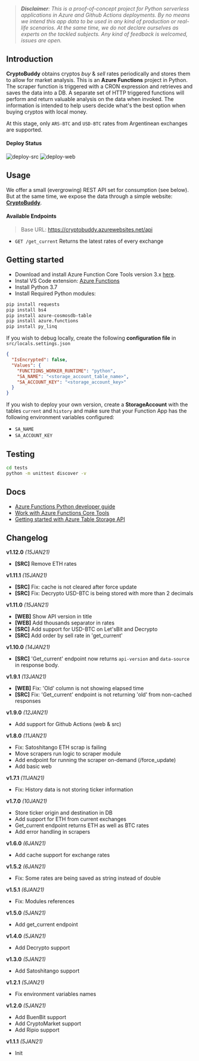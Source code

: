 > ***Disclaimer**: This is a proof-of-concept project for Python serverless applications in Azure and Github Actions deployments. By no means we intend this app data to be used in any kind of production or real-life scenarios. At the same time, we do not declare ourselves as experts on the tackled subjects. Any kind of feedback is welcomed, issues are open.*

## Introduction

**CryptoBuddy** obtains cryptos *buy* & *sell* rates periodically and stores them to allow for market analysis. This is an **Azure Functions** project in Python. The scraper function is triggered with a CRON expression and retrieves and saves the data into a DB. A separate set of HTTP triggered functions will perform and return valuable analysis on the data when invoked. The information is intended to help users decide what's the best option when buying cryptos with local money.

At this stage, only `ARS-BTC` and `USD-BTC` rates from Argentinean exchanges are supported.

#### Deploy Status

![deploy-src](https://github.com/soulasvalentin/cryptobuddy/workflows/deploy-src/badge.svg?branch=main)
![deploy-web](https://github.com/soulasvalentin/cryptobuddy/workflows/deploy-web/badge.svg)

## Usage

We offer a small (evergrowing) REST API set for consumption (see below). But at the same time, we expose the data through a simple website: [**CryptoBuddy**](https://tinyurl.com/cryptobuddy).

#### Available Endpoints

> Base URL: https://cryptobuddy.azurewebsites.net/api

- `GET /get_current` Returns the latest rates of every exchange

## Getting started

- Download and install Azure Function Core Tools version 3.x [here](https://docs.microsoft.com/en-us/azure/azure-functions/functions-run-local?tabs=windows%2Ccsharp%2Cbash#install-the-azure-functions-core-tools).
- Instal VS Code extension: [Azure Functions](https://marketplace.visualstudio.com/items?itemName=ms-azuretools.vscode-azurefunctions)
- Install Python 3.7
- Install Required Python modules:

```bash
pip install requests
pip install bs4
pip install azure-cosmosdb-table
pip install azure.functions
pip install py_linq
```

If you wish to debug locally, create the following **configuration file** in `src/locals.settings.json`

```json
{
  "IsEncrypted": false,
  "Values": {
    "FUNCTIONS_WORKER_RUNTIME": "python",
    "SA_NAME": "<storage_account_table_name>",
    "SA_ACCOUNT_KEY": "<storage_account_key>"
  }
}
```

If you wish to deploy your own version, create a **StorageAccount** with the tables `current` and `history` and make sure that your Function App has the following environment variables configured:
- `SA_NAME`
- `SA_ACCOUNT_KEY`

## Testing

```bash
cd tests
python -m unittest discover -v
```

## Docs

- [Azure Functions Python developer guide](https://docs.microsoft.com/en-us/azure/azure-functions/functions-reference-python)
- [Work with Azure Functions Core Tools](https://docs.microsoft.com/en-us/azure/azure-functions/functions-run-local?tabs=windows%2Cpython%2Cbash)
- [Getting started with Azure Table Storage API](https://docs.microsoft.com/en-us/azure/cosmos-db/table-storage-how-to-use-python)

## Changelog

**v1.12.0** *(15JAN21)*

- **[SRC]** Remove ETH rates

**v1.11.1** *(15JAN21)*

- **[SRC]** Fix: cache is not cleared after force update
- **[SRC]** Fix: Decrypto USD-BTC is being stored with more than 2 decimals

**v1.11.0** *(15JAN21)*

- **[WEB]** Show API version in title
- **[WEB]** Add thousands separator in rates
- **[SRC]** Add support for USD-BTC on Let'sBit and Decrypto
- **[SRC]** Add order by sell rate in 'get_current'

**v1.10.0** *(14JAN21)*

- **[SRC]** 'Get_current' endpoint now returns `api-version` and `data-source` in response body.

**v1.9.1** *(13JAN21)*

- **[WEB]** Fix: 'Old' column is not showing elapsed time
- **[SRC]** Fix: 'Get_current' endpoint is not returning 'old' from non-cached responses

**v1.9.0** *(12JAN21)*

- Add support for Github Actions (web & src)

**v1.8.0** *(11JAN21)*

- Fix: Satoshitango ETH scrap is failing
- Move scrapers run logic to scraper module
- Add endpoint for running the scraper on-demand (/force_update)
- Add basic web

**v1.7.1** *(11JAN21)*

- Fix: History data is not storing ticker information

**v1.7.0** *(10JAN21)*

- Store ticker origin and destination in DB
- Add support for ETH from current exchanges
- Get_current endpoint returns ETH as well as BTC rates
- Add error handling in scrapers

**v1.6.0** *(6JAN21)*

- Add cache support for exchange rates

**v1.5.2** *(6JAN21)*

- Fix: Some rates are being saved as string instead of double

**v1.5.1** *(6JAN21)*

- Fix: Modules references

**v1.5.0** *(5JAN21)*

- Add get_current endpoint

**v1.4.0** *(5JAN21)*

- Add Decrypto support

**v1.3.0** *(5JAN21)*

- Add Satoshitango support

**v1.2.1** *(5JAN21)*

- Fix environment variables names

**v1.2.0** *(5JAN21)*

- Add BuenBit support
- Add CryptoMarket support
- Add Ripio support

**v1.1.1** *(5JAN21)*

 - Init
